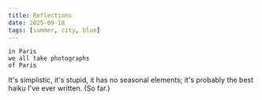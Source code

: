 ```yaml
---
title: Reflections
date: 2025-09-18
tags: [summer, city, blue]
---
```


```
in Paris
we all take photographs
of Paris
```

<!--more-->

It's simplistic, it's stupid, it has no seasonal elements; it's probably the best haiku I've ever written. (So far.)
